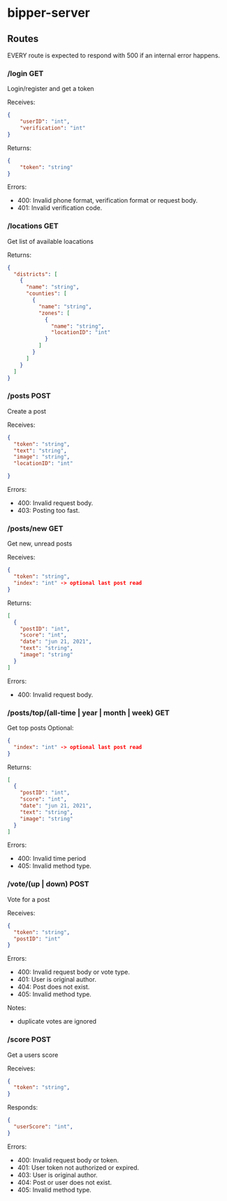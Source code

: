 # bipper-server

## Routes

EVERY route is expected to respond with 500 if an internal error happens.

### /login GET 
Login/register and get a token

Receives:
```json
{
	"userID": "int",
	"verification": "int"
}
```
Returns:
```json
{
    "token": "string"
}
```
Errors:
- 400: Invalid phone format, verification format or request body.
- 401: Invalid verification code.

### /locations GET 
Get list of available loacations

Returns:
```json
{
  "districts": [
    {
      "name": "string",
      "counties": [
        {
          "name": "string",
          "zones": [
            {
              "name": "string",
              "locationID": "int"
            }
          ]
        }
      ]
    }
  ]
}
 ```

### /posts POST
Create a post

Receives:
```json
{
  "token": "string",
  "text": "string",
  "image": "string",
  "locationID": "int"

}
 ```
 Errors:
 - 400: Invalid request body.
 - 403: Posting too fast.

### /posts/new GET
Get new, unread posts

Receives:
```json
{
  "token": "string",
  "index": "int" -> optional last post read
}
```
Returns:
```json
[
  {
    "postID": "int",
    "score": "int",
    "date": "jun 21, 2021",
    "text": "string",
    "image": "string"
  }
]
```

Errors:
- 400: Invalid request body.

### /posts/top/(all-time | year | month | week) GET
Get top posts
Optional:
```json
{
  "index": "int" -> optional last post read
}
```
Returns:
```json
[
  {
    "postID": "int",
    "score": "int",
    "date": "jun 21, 2021",
    "text": "string",
    "image": "string"
  }
]
```
Errors:
- 400: Invalid time period
- 405: Invalid method type.
 
### /vote/(up | down) POST
Vote for a post

Receives:
```json
{
  "token": "string",
  "postID": "int"
}
```

Errors: 
- 400: Invalid request body or vote type.
- 401: User is original author.
- 404: Post does not exist.
- 405: Invalid method type.

Notes: 
- duplicate votes are ignored

### /score POST
Get a users score

Receives:
```json
{
  "token": "string",
}
```

Responds:
```json
{
  "userScore": "int",
}
```

Errors: 
- 400: Invalid request body or token.
- 401: User token not authorized or expired.
- 403: User is original author.
- 404: Post or user does not exist.
- 405: Invalid method type.

